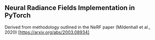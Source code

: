 ## **Neural Radiance Fields** Implementation in PyTorch

Derived from methodology outlined in the NeRF paper (Mildenhall et al., 2020) [https://arxiv.org/abs/2003.08934]
